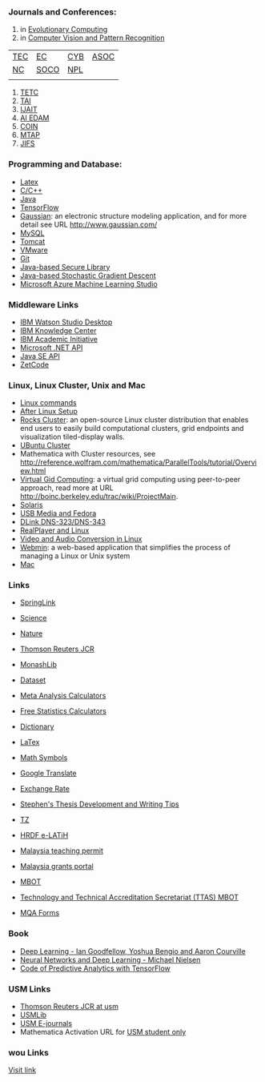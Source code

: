### Journals and Conferences:

1. in [Evolutionary Computing](http://scholar.google.com.hk/citations?hl=en&view_op=search_venues&vq=Evolutionary+computing)
2. in [Computer Vision and Pattern Recognition](http://scholar.google.com.hk/citations?view_op=top_venues&hl=en&vq=eng_computervisionpatternrecognition)


|   |   |   |   | 
|---|---|---|---|
| [TEC](https://mc.manuscriptcentral.com/tevc-ieee)  | [EC](https://www.editorialmanager.com/ecj)  |  [CYB](https://mc.manuscriptcentral.com/cyb-ieee) |  [ASOC](https://www.editorialmanager.com/asoc)  |
| [NC](https://ees.elsevier.com/neucom/)  | [SOCO](https://www.editorialmanager.com/soco)  | [NPL](https://www.editorialmanager.com/nepl) |   |  
|   |   |   |   |  


1. [TETC](https://mc.manuscriptcentral.com/tetc-cs)
2. [TAI](https://mc.manuscriptcentral.com/tai-ieee)
3. [IJAIT](https://www.editorialmanager.com/ijait/)
4. [AI EDAM](https://mc.manuscriptcentral.com/aie)
5. [COIN](https://mc.manuscriptcentral.com/coin)
6. [MTAP](https://www.editorialmanager.com/mtap/Default.aspx)
7. [JIFS](https://www.editorialmanager.com/jifs)

### Programming and Database:

* [Latex](latex.md)
* [C/C++](cpp.md)
* [Java](java.md)
* [TensorFlow](tensorflow.md)
* [Gaussian](gaussian.md): an electronic structure modeling application, and for more detail see URL http://www.gaussian.com/
* [MySQL](mysql.md)
* [Tomcat](tomcat.md)
* [VMware](vmware.md)
* [Git](git.md)
* [Java-based Secure Library](securelibrary.md)
* [Java-based Stochastic Gradient Descent](stochasticgradientdescent.md)
* [Microsoft Azure Machine Learning Studio](azurestudio.md)

### Middleware Links
* [IBM Watson Studio Desktop](https://www.ibm.com/products/watson-studio-desktop/pricing) 
* [IBM Knowledge Center](https://www.ibm.com/support/knowledgecenter/)
* [IBM Academic Initiative](https://my15.digitalexperience.ibm.com/b73a5759-c6a6-4033-ab6b-d9d4f9a6d65b/dxsites/151914d1-03d2-48fe-97d9-d21166848e65/home)
* [Microsoft .NET API](https://docs.microsoft.com/en-us/dotnet/api/)
* [Java SE API](https://docs.oracle.com/en/java/javase/index.html)
* [ZetCode](http://zetcode.com/all/)

### Linux, Linux Cluster, Unix and Mac

* [Linux commands](linuxcommand.md)
* [After Linux Setup](linux.md)
* [Rocks Cluster](rockscluster.md): an open-source Linux cluster distribution that enables end users to easily build computational clusters, grid endpoints and visualization tiled-display walls.
* [UBuntu Cluster](ubuntucluster.md)
* Mathematica with Cluster resources, see http://reference.wolfram.com/mathematica/ParallelTools/tutorial/Overview.html
* [Virtual Gid Computing](virtualgidcomputing.md): a virtual grid computing using peer-to-peer approach, read more at URL http://boinc.berkeley.edu/trac/wiki/ProjectMain.
* [Solaris](solaris.md)
* [USB Media and Fedora](usbmedia.md)
* [DLink DNS-323/DNS-343](dlink.md)
* [RealPlayer and Linux](realplayer.md)
* [Video and Audio Conversion in Linux](videoaudio.md)
* [Webmin](http://doxfer.webmin.com/Webmin/Installation): a web-based application that simplifies the process of managing a Linux or Unix system
* [Mac](mac.md)


### Links 

* [SpringLink](http://link.springer.com.ezproxy.lib.monash.edu.au/)
* [Science](http://www.sciencemag.org.ezproxy.lib.monash.edu.au/journals)
* [Nature](http://www.nature.com.ezproxy.lib.monash.edu.au/nature/archive/index.html)
* [Thomson Reuters JCR](https://jcr-incites-thomsonreuters-com.ezproxy.lib.monash.edu.au/JCRMasterSearchAction.action)
* [MonashLib](http://search.lib.monash.edu/primo_library/libweb/action/search.do?vid=MON)
* [Dataset](https://www.kdnuggets.com/datasets/index.html)
* [Meta Analysis Calculators](http://www.lyonsmorris.com/ma1/)
* [Free Statistics Calculators](http://www.danielsoper.com/statcalc3/)
* [Dictionary](http://dictionary.reference.com/)
* [LaTex](http://en.wikibooks.org/wiki/LaTeX/)
* [Math Symbols](http://en.wikipedia.org/wiki/Table_of_mathematical_symbols)
* [Google Translate](http://translate.google.com.my/?hl=en#auto/zh-TW/)
* [Exchange Rate](http://www.bnm.gov.my/index.php?ch=statistic&pg=stats_exchangerates)
* [Stephen's Thesis Development and Writing Tips](http://www.ccs.neu.edu/home/intille/teaching/advising/tips.htm)
* [TZ](http://203.64.78.182/scaswebadmin/annoclaslist.aspx)

* [HRDF e-LATiH](https://www.elatih.com/)
* [Malaysia teaching permit](https://eipts.mohe.gov.my/eipts/)
* [Malaysia grants portal](http://mygrants.gov.my)
* [MBOT](https://www.mbot.org.my/secure/login/)
* [Technology and Technical Accreditation Secretariat (TTAS) MBOT](http://e-papp.ttasmbot.org.my)
* [MQA Forms](http://www.mqa.gov.my/portalmqav3/red/en/pubs_form.cfm)


### Book
* [Deep Learning - Ian Goodfellow, Yoshua Bengio and Aaron Courville](http://www.deeplearningbook.org/)
* [Neural Networks and Deep Learning - Michael Nielsen](http://neuralnetworksanddeeplearning.com/)
* [Code of Predictive Analytics with TensorFlow](https://github.com/PacktPublishing/Predictive-Analytics-with-TensorFlow)


### USM Links

* [Thomson Reuters JCR at usm](https://jcr.incites.thomsonreuters.com/)
* [USMLib](http://www.lib.usm.my/index.php/ms/)
* [USM E-journals](http://atoz.ebsco.com/titles.asp?Id=3777&uc=Admin&sid=10425351&TabID=2)
* Mathematica Activation URL for [USM student only](https://user.wolfram.com/portal/requestAK/506f8a2585f11524c0d64de6d0589e4f427ba1af)

### wou Links
[Visit link](https://choojun.github.io/woulinks)




